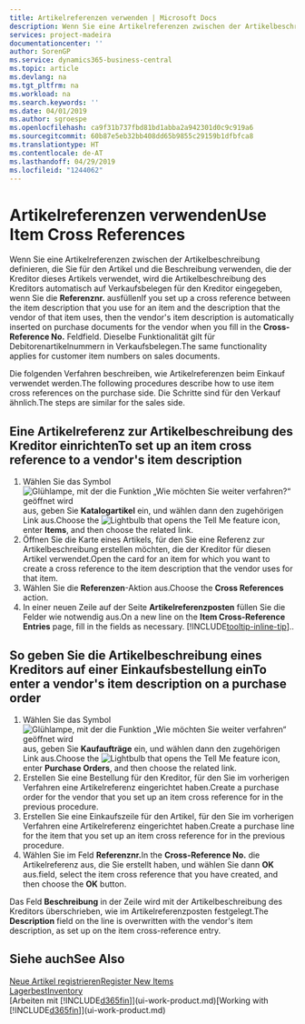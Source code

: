 ```yaml
---
title: Artikelreferenzen verwenden | Microsoft Docs
description: Wenn Sie eine Artikelreferenzen zwischen der Artikelbeschreibung definieren, die Sie für den Artikel und die Beschreibung verwenden, die der Kreditor dieses Artikels verwendet, wird die Artikelbeschreibung des Kreditors automatisch auf Verkaufsbelegen für den Kreditor eingegeben, wenn Sie die **Referenznr.** ausfüllen Feld
services: project-madeira
documentationcenter: ''
author: SorenGP
ms.service: dynamics365-business-central
ms.topic: article
ms.devlang: na
ms.tgt_pltfrm: na
ms.workload: na
ms.search.keywords: ''
ms.date: 04/01/2019
ms.author: sgroespe
ms.openlocfilehash: ca9f31b737fbd81bd1abba2a942301d0c9c919a6
ms.sourcegitcommit: 60b87e5eb32bb408dd65b9855c29159b1dfbfca8
ms.translationtype: HT
ms.contentlocale: de-AT
ms.lasthandoff: 04/29/2019
ms.locfileid: "1244062"
---
```

# <a name="use-item-cross-references"></a><span data-ttu-id="776cd-104">Artikelreferenzen verwenden</span><span class="sxs-lookup"><span data-stu-id="776cd-104">Use Item Cross References</span></span>
<span data-ttu-id="776cd-105">Wenn Sie eine Artikelreferenzen zwischen der Artikelbeschreibung definieren, die Sie für den Artikel und die Beschreibung verwenden, die der Kreditor dieses Artikels verwendet, wird die Artikelbeschreibung des Kreditors automatisch auf Verkaufsbelegen für den Kreditor eingegeben, wenn Sie die **Referenznr.** ausfüllen</span><span class="sxs-lookup"><span data-stu-id="776cd-105">If you set up a cross reference between the item description that you use for an item and the description that the vendor of that item uses, then the vendor's item description is automatically inserted on purchase documents for the vendor when you fill in the **Cross-Reference No.**</span></span> <span data-ttu-id="776cd-106">Feld</span><span class="sxs-lookup"><span data-stu-id="776cd-106">field.</span></span> <span data-ttu-id="776cd-107">Dieselbe Funktionalität gilt für Debitorenartikelnummern in Verkaufsbelegen.</span><span class="sxs-lookup"><span data-stu-id="776cd-107">The same functionality applies for customer item numbers on sales documents.</span></span>

<span data-ttu-id="776cd-108">Die folgenden Verfahren beschreiben, wie Artikelreferenzen beim Einkauf verwendet werden.</span><span class="sxs-lookup"><span data-stu-id="776cd-108">The following procedures describe how to use item cross references on the purchase side.</span></span> <span data-ttu-id="776cd-109">Die Schritte sind für den Verkauf ähnlich.</span><span class="sxs-lookup"><span data-stu-id="776cd-109">The steps are similar for the sales side.</span></span>

## <a name="to-set-up-an-item-cross-reference-to-a-vendors-item-description"></a><span data-ttu-id="776cd-110">Eine Artikelreferenz zur Artikelbeschreibung des Kreditor einrichten</span><span class="sxs-lookup"><span data-stu-id="776cd-110">To set up an item cross reference to a vendor's item description</span></span>
1. <span data-ttu-id="776cd-111">Wählen Sie das Symbol ![Glühlampe, mit der die Funktion „Wie möchten Sie weiter verfahren?“ geöffnet wird](media/ui-search/search_small.png "Wie möchten Sie weiter verfahren?") aus, geben Sie **Katalogartikel** ein, und wählen dann den zugehörigen Link aus.</span><span class="sxs-lookup"><span data-stu-id="776cd-111">Choose the ![Lightbulb that opens the Tell Me feature](media/ui-search/search_small.png "Tell me what you want to do") icon, enter **Items**, and then choose the related link.</span></span>
2. <span data-ttu-id="776cd-112">Öffnen Sie die Karte eines Artikels, für den Sie eine Referenz zur Artikelbeschreibung erstellen möchten, die der Kreditor für diesen Artikel verwendet.</span><span class="sxs-lookup"><span data-stu-id="776cd-112">Open the card for an item for which you want to create a cross reference to the item description that the vendor uses for that item.</span></span>
3. <span data-ttu-id="776cd-113">Wählen Sie die **Referenzen**-Aktion aus.</span><span class="sxs-lookup"><span data-stu-id="776cd-113">Choose the **Cross References** action.</span></span>
4. <span data-ttu-id="776cd-114">In einer neuen Zeile auf der Seite **Artikelreferenzposten** füllen Sie die Felder wie notwendig aus.</span><span class="sxs-lookup"><span data-stu-id="776cd-114">On a new line on the **Item Cross-Reference Entries** page, fill in the fields as necessary.</span></span> [!INCLUDE[tooltip-inline-tip](includes/tooltip-inline-tip_md.md)]<span data-ttu-id="776cd-115">.</span><span class="sxs-lookup"><span data-stu-id="776cd-115">.</span></span>

## <a name="to-enter-a-vendors-item-description-on-a-purchase-order"></a><span data-ttu-id="776cd-116">So geben Sie die Artikelbeschreibung eines Kreditors auf einer Einkaufsbestellung ein</span><span class="sxs-lookup"><span data-stu-id="776cd-116">To enter a vendor's item description on a purchase order</span></span>
1. <span data-ttu-id="776cd-117">Wählen Sie das Symbol ![Glühlampe, mit der die Funktion „Wie möchten Sie weiter verfahren“ geöffnet wird](media/ui-search/search_small.png "Wie möchten Sie weiter verfahren?") aus, geben Sie **Kaufaufträge** ein, und wählen dann den zugehörigen Link aus.</span><span class="sxs-lookup"><span data-stu-id="776cd-117">Choose the ![Lightbulb that opens the Tell Me feature](media/ui-search/search_small.png "Tell me what you want to do") icon, enter **Purchase Orders**, and then choose the related link.</span></span>
2. <span data-ttu-id="776cd-118">Erstellen Sie eine Bestellung für den Kreditor, für den Sie im vorherigen Verfahren eine Artikelreferenz eingerichtet haben.</span><span class="sxs-lookup"><span data-stu-id="776cd-118">Create a purchase order for the vendor that you set up an item cross reference for in the previous procedure.</span></span>
3. <span data-ttu-id="776cd-119">Erstellen Sie eine Einkaufszeile für den Artikel, für den Sie im vorherigen Verfahren eine Artikelreferenz eingerichtet haben.</span><span class="sxs-lookup"><span data-stu-id="776cd-119">Create a purchase line for the item that you set up an item cross reference for in the previous procedure.</span></span>
4. <span data-ttu-id="776cd-120">Wählen Sie im Feld **Referenznr.**</span><span class="sxs-lookup"><span data-stu-id="776cd-120">In the **Cross-Reference No.**</span></span> <span data-ttu-id="776cd-121">die Artikelreferenz aus, die Sie erstellt haben, und wählen Sie dann **OK** aus.</span><span class="sxs-lookup"><span data-stu-id="776cd-121">field, select the item cross reference that you have created, and then choose the **OK** button.</span></span>

<span data-ttu-id="776cd-122">Das Feld **Beschreibung** in der Zeile wird mit der Artikelbeschreibung des Kreditors überschrieben, wie im Artikelreferenzposten festgelegt.</span><span class="sxs-lookup"><span data-stu-id="776cd-122">The **Description** field on the line is overwritten with the vendor's item description, as set up on the item cross-reference entry.</span></span>

## <a name="see-also"></a><span data-ttu-id="776cd-123">Siehe auch</span><span class="sxs-lookup"><span data-stu-id="776cd-123">See Also</span></span>
[<span data-ttu-id="776cd-124">Neue Artikel registrieren</span><span class="sxs-lookup"><span data-stu-id="776cd-124">Register New Items</span></span>](inventory-how-register-new-items.md)  
[<span data-ttu-id="776cd-125">Lagerbest</span><span class="sxs-lookup"><span data-stu-id="776cd-125">Inventory</span></span>](inventory-manage-inventory.md)  
<span data-ttu-id="776cd-126">[Arbeiten mit [!INCLUDE[d365fin](includes/d365fin_md.md)]](ui-work-product.md)</span><span class="sxs-lookup"><span data-stu-id="776cd-126">[Working with [!INCLUDE[d365fin](includes/d365fin_md.md)]](ui-work-product.md)</span></span>
